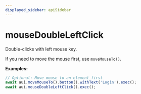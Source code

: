 ```yaml
---
displayed_sidebar: apiSidebar
---
```

# mouseDoubleLeftClick

Double-clicks with left mouse key.

If you need to move the mouse first, use `moveMouseTo()`.

**Examples:**
```typescript 
// Optional: Move mouse to an element first
await aui.moveMouseTo().button().withText('Login').exec();
await aui.mouseDoubleLeftClick().exec();
```

